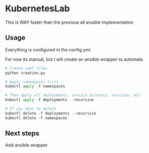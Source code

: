 # KubernetesLab

This is WAY faster than the previous all ansible implementation

## Usage

Everything is configured in the config.yml

For now its manual, but I will create an ansible wrapper to automate.

```python
# Create yaml files
python creation.py

# Apply namespaces first
kubectl apply -f namespaces

# Then apply all deployments, service accounts, services, etc
kubectl apply -f deployments --recursive

# If you want to delete
kubectl delete -f deployments --recursive
kubectl delete -f namespaces
```

## Next steps

Add ansible wrapper
